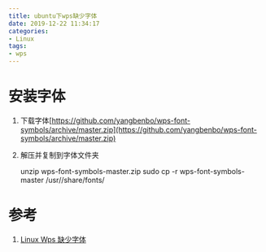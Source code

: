 ```yaml
---
title: ubuntu下wps缺少字体
date: 2019-12-22 11:34:17
categories:
- Linux
tags:
- wps
---
```


# 安装字体

1. 下载字体[https://github.com/yangbenbo/wps-font-symbols/archive/master.zip](https://github.com/yangbenbo/wps-font-symbols/archive/master.zip)
2. 解压并复制到字体文件夹
    
    unzip wps-font-symbols-master.zip
    sudo cp -r wps-font-symbols-master /usr//share/fonts/
    
# 参考

1. [Linux Wps 缺少字体](https://blog.csdn.net/u014241313/article/details/91070843)    

